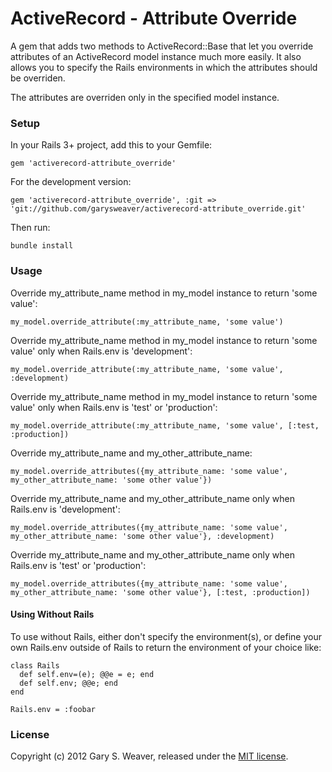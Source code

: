 ActiveRecord - Attribute Override
=====

A gem that adds two methods to ActiveRecord::Base that let you override attributes of an ActiveRecord model instance much more easily. It also allows you to specify the Rails environments in which the attributes should be overriden.

The attributes are overriden only in the specified model instance.

### Setup

In your Rails 3+ project, add this to your Gemfile:

    gem 'activerecord-attribute_override'

For the development version:

    gem 'activerecord-attribute_override', :git => 'git://github.com/garysweaver/activerecord-attribute_override.git'

Then run:

    bundle install

### Usage

Override my_attribute_name method in my_model instance to return 'some value':

    my_model.override_attribute(:my_attribute_name, 'some value')

Override my_attribute_name method in my_model instance to return 'some value' only when Rails.env is 'development':

    my_model.override_attribute(:my_attribute_name, 'some value', :development)

Override my_attribute_name method in my_model instance to return 'some value' only when Rails.env is 'test' or 'production':

    my_model.override_attribute(:my_attribute_name, 'some value', [:test, :production])

Override my_attribute_name and my_other_attribute_name:

    my_model.override_attributes({my_attribute_name: 'some value', my_other_attribute_name: 'some other value'})

Override my_attribute_name and my_other_attribute_name only when Rails.env is 'development':

    my_model.override_attributes({my_attribute_name: 'some value', my_other_attribute_name: 'some other value'}, :development)

Override my_attribute_name and my_other_attribute_name only when Rails.env is 'test' or 'production':

    my_model.override_attributes({my_attribute_name: 'some value', my_other_attribute_name: 'some other value'}, [:test, :production])

#### Using Without Rails

To use without Rails, either don't specify the environment(s), or define your own Rails.env outside of Rails to return the environment of your choice like:

    class Rails
      def self.env=(e); @@e = e; end
      def self.env; @@e; end
    end

    Rails.env = :foobar

### License

Copyright (c) 2012 Gary S. Weaver, released under the [MIT license][lic].

[lic]: http://github.com/garysweaver/activerecord-attribute-override/blob/master/LICENSE